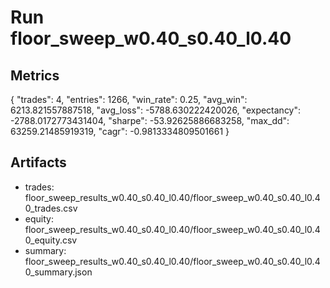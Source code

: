 # Run floor_sweep_w0.40_s0.40_l0.40

## Metrics
{
  "trades": 4,
  "entries": 1266,
  "win_rate": 0.25,
  "avg_win": 6213.821557887518,
  "avg_loss": -5788.630222420026,
  "expectancy": -2788.0172773431404,
  "sharpe": -53.92625886683258,
  "max_dd": 63259.21485919319,
  "cagr": -0.9813334809501661
}

## Artifacts
- trades: floor_sweep_results_w0.40_s0.40_l0.40/floor_sweep_w0.40_s0.40_l0.40_trades.csv
- equity: floor_sweep_results_w0.40_s0.40_l0.40/floor_sweep_w0.40_s0.40_l0.40_equity.csv
- summary: floor_sweep_results_w0.40_s0.40_l0.40/floor_sweep_w0.40_s0.40_l0.40_summary.json